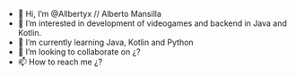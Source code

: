 - 👋 Hi, I’m @Allbertyx // Alberto Mansilla
- 👀 I’m interested in development of videogames and backend in Java and Kotlin.
- 🌱 I’m currently learning Java, Kotlin and Python
- 💞️ I’m looking to collaborate on ¿?
- 📫 How to reach me ¿?

<!---
Allbertyx/Allbertyx is a ✨ special ✨ repository because its `README.md` (this file) appears on your GitHub profile.
You can click the Preview link to take a look at your changes.
--->
